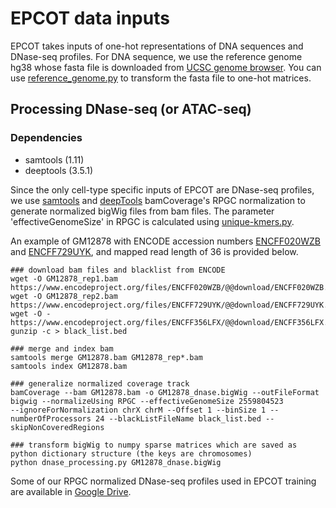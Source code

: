 # EPCOT data inputs

EPCOT takes inputs of one-hot representations of DNA sequences and DNase-seq profiles. For DNA sequence, we use the reference genome hg38 whose fasta file is downloaded from [UCSC genome browser](http://hgdownload.cse.ucsc.edu/goldenPath/hg38/bigZips/). You can use [reference_genome.py](https://github.com/zzh24zzh/EPCOT/blob/master/Data/reference_genome.py) to transform the fasta file to one-hot matrices.
## Processing DNase-seq (or ATAC-seq)
### Dependencies
* samtools (1.11)
* deeptools (3.5.1)


Since the only cell-type specific inputs of EPCOT are DNase-seq profiles, we use [samtools](https://github.com/samtools/samtools) and [deepTools](https://github.com/deeptools/deepTools) bamCoverage's RPGC normalization to generate normalized bigWig files from bam files. The parameter 'effectiveGenomeSize' in RPGC is calculated using [unique-kmers.py](https://github.com/dib-lab/khmer/blob/master/scripts/unique-kmers.py). 

An example of GM12878 with ENCODE accession numbers [ENCFF020WZB](https://www.encodeproject.org/experiments/ENCSR000EMT/) and [ENCFF729UYK](https://www.encodeproject.org/experiments/ENCSR000EMT/), and mapped read length of 36 is provided below.
```
### download bam files and blacklist from ENCODE
wget -O GM12878_rep1.bam https://www.encodeproject.org/files/ENCFF020WZB/@@download/ENCFF020WZB.bam
wget -O GM12878_rep2.bam https://www.encodeproject.org/files/ENCFF729UYK/@@download/ENCFF729UYK.bam
wget -O - https://www.encodeproject.org/files/ENCFF356LFX/@@download/ENCFF356LFX.bed.gz| gunzip -c > black_list.bed

### merge and index bam
samtools merge GM12878.bam GM12878_rep*.bam
samtools index GM12878.bam

### generalize normalized coverage track
bamCoverage --bam GM12878.bam -o GM12878_dnase.bigWig --outFileFormat bigwig --normalizeUsing RPGC --effectiveGenomeSize 2559804523 
--ignoreForNormalization chrX chrM --Offset 1 --binSize 1 --numberOfProcessors 24 --blackListFileName black_list.bed --skipNonCoveredRegions

### transform bigWig to numpy sparse matrices which are saved as python dictionary structure (the keys are chromosomes)
python dnase_processing.py GM12878_dnase.bigWig
```
Some of our RPGC normalized DNase-seq profiles used in EPCOT training are available in [Google Drive](https://drive.google.com/drive/folders/1REE056hPXSTOt2nK6B6bpkwnnofAUdsE?usp=sharing). 
